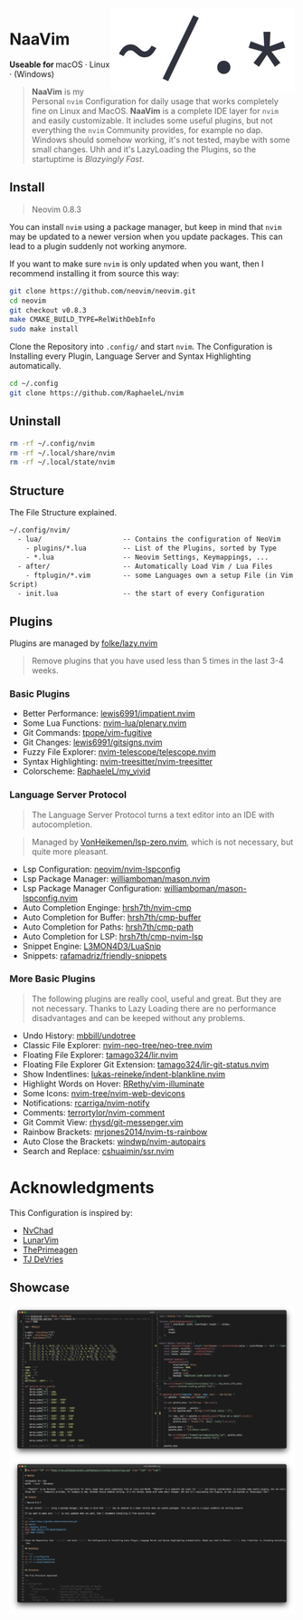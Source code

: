 <img height="150" src="https://raw.githubusercontent.com/RaphaeleL/nvim/main/assets/logo.png" align="right" alt="Logo">

# NaaVim

<b>Useable for </b>
macOS · Linux · (Windows)

> **NaaVim** is my Personal `nvim` Configuration for daily usage that works completely fine on Linux and MacOS. **NaaVim** is a complete IDE layer for `nvim` and easily customizable. It includes some useful plugins, but not everything the `nvim` Community provides, for example no dap. Windows should somehow working, it's not tested, maybe with some small changes. Uhh and it's LazyLoading the Plugins, so the startuptime is *Blazyingly Fast*.

## Install

> Neovim 0.8.3

You can install `nvim` using a package manager, but keep in mind that `nvim` may be updated to a newer version when you update packages. This can lead to a plugin suddenly not working anymore.

If you want to make sure `nvim` is only updated when you want, then I recommend installing it from source this way:

```bash
git clone https://github.com/neovim/neovim.git
cd neovim
git checkout v0.8.3
make CMAKE_BUILD_TYPE=RelWithDebInfo
sudo make install
```

Clone the Repository into `.config/` and start `nvim`. The Configuration is Installing every Plugin, Language Server and Syntax Highlighting automatically.

```bash 
cd ~/.config
git clone https://github.com/RaphaeleL/nvim
```

## Uninstall 

```bash 
rm -rf ~/.config/nvim
rm -rf ~/.local/share/nvim
rm -rf ~/.local/state/nvim
```

## Structure

The File Structure explained.

```
~/.config/nvim/
  - lua/                    -- Contains the configuration of NeoVim
    - plugins/*.lua         -- List of the Plugins, sorted by Type 
    - *.lua                 -- Neovim Settings, Keymappings, ... 
  - after/                  -- Automatically Load Vim / Lua Files
    - ftplugin/*.vim        -- some Languages own a setup File (in Vim Script)
  - init.lua                -- the start of every Configuration
```

## Plugins

Plugins are managed by [folke/lazy.nvim](https://github.com/folke/lazy.nvim)

> Remove plugins that you have used less than 5 times in the last 3-4 weeks.

### Basic Plugins

- Better Performance: [lewis6991/impatient.nvim](https://github.com/lewis6991/impatient.nvim)
- Some Lua Functions: [nvim-lua/plenary.nvim](https://github.com/nvim-lua/plenary.nvim)
- Git Commands: [tpope/vim-fugitive](https://github.com/tpope/vim-fugitive)
- Git Changes: [lewis6991/gitsigns.nvim](https://github.com/lewis6991/gitsigns.nvim)
- Fuzzy File Explorer: [nvim-telescope/telescope.nvim](https://github.com/nvim-telescope/telescope.nvim)
- Syntax Highlighting: [nvim-treesitter/nvim-treesitter](https://github.com/nvim-treesitter/nvim-treesitter)
- Colorscheme: [RaphaeleL/my_vivid](https://github.com/RaphaeleL/my_vivid)

### Language Server Protocol

> The Language Server Protocol turns a text editor into an IDE with autocompletion.

> Managed by [VonHeikemen/lsp-zero.nvim](https://github.com/VonHeikemen/lsp-zero.nvim), which is not necessary, but quite more pleasant.

- Lsp Configuration: [neovim/nvim-lspconfig](https://github.com/neovim/nvim-lspconfig)
- Lsp Package Manager: [williamboman/mason.nvim](https://github.com/williamboman/mason.nvim)
- Lsp Package Manager Configuration: [williamboman/mason-lspconfig.nvim](https://github.com/williamboman/mason-lspconfig.nvim)
- Auto Completion Enginge: [hrsh7th/nvim-cmp](https://github.com/hrsh7th/nvim-cmp)
- Auto Completion for Buffer: [hrsh7th/cmp-buffer](https://github.com/hrsh7th/cmp-buffer)
- Auto Completion for Paths: [hrsh7th/cmp-path](https://github.com/hrsh7th/cmp-path)
- Auto Completion for LSP: [hrsh7th/cmp-nvim-lsp](https://github.com/hrsh7th/cmp-nvim-lsp)
- Snippet Engine: [L3MON4D3/LuaSnip](https://github.com/L3MON4D3/LuaSnip)
- Snippets: [rafamadriz/friendly-snippets](https://github.com/rafamadriz/friendly-snippets)

### More Basic Plugins

> The following plugins are really cool, useful and great. But they are not necessary. Thanks to Lazy Loading there are no performance disadvantages and can be keeped without any problems.

- Undo History: [mbbill/undotree](https://github.com/mbbill/undotree)
- Classic File Explorer: [nvim-neo-tree/neo-tree.nvim](https://github.com/nvim-neo-tree/neo-tree.nvim)
- Floating File Explorer: [tamago324/lir.nvim](https://github.com/tamago324/lir.nvim)
- Floating File Explorer Git Extension: [tamago324/lir-git-status.nvim](https://github.com/tamago324/lir-git-status.nvim)
- Show Indentlines: [lukas-reineke/indent-blankline.nvim](https://github.com/lukas-reineke/indent-blankline.nvim)
- Highlight Words on Hover: [RRethy/vim-illuminate](https://github.com/RRethy/vim-illuminate)
- Some Icons: [nvim-tree/nvim-web-devicons](https://github.com/nvim-tree/nvim-web-devicons)
- Notifications: [rcarriga/nvim-notify](https://github.com/rcarriga/nvim-notify)
- Comments: [terrortylor/nvim-comment](https://github.com/terrortylor/nvim-comment)
- Git Commit View: [rhysd/git-messenger.vim](https://github.com/rhysd/git-messenger.vim)
- Rainbow Brackets: [mrjones2014/nvim-ts-rainbow](https://github.com/mrjones2014/nvim-ts-rainbow)
- Auto Close the Brackets: [windwp/nvim-autopairs](https://github.com/windwp/nvim-autopairs)
- Search and Replace: [cshuaimin/ssr.nvim](https://github.com/cshuaimin/ssr.nvim)

# Acknowledgments

This Configuration is inspired by:

- [NvChad](https://github.com/NvChad)
- [LunarVim](https://github.com/LunarVim)
- [ThePrimeagen](https://github.com/ThePrimeagen)
- [TJ DeVries](https://github.com/tjdevries)

## Showcase

<img src="./assets/demo/Demo-1.png" align="center" alt="Demo1">
<img src="./assets/demo/Demo-2.png" align="center" alt="Demo2">
